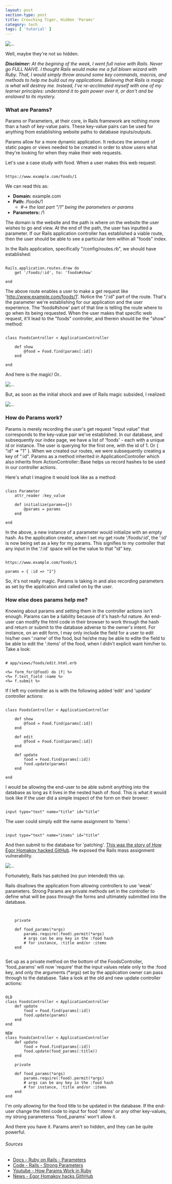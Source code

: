 ```yaml
---
layout: post
section-type: post
title: Crouching Tiger, Hidden 'Params'
category: tech
tags: [ 'tutorial' ]
---
```

<img align="center" src="https://s-media-cache-ak0.pinimg.com/736x/fb/fd/01/fbfd0190689ae2b000da617d67ac2f75.jpg" alt="...">

Well, maybe they're not so hidden.

_**Disclaimer:** At the begining of the week, I went full naive with Rails. Never go FULL NAIVE. I thought Rails would make me a full blown wizard with Ruby. That, I would simply throw around some key commands, macros, and methods to help me build out my applications. Believing that Rails is magic is what will destroy me. Instead, I've re-acclimated myself with one of my learner principles: understand it to gain power over it, or don't and be enslaved to its mystery._

### What are Params?

Params or Parameters, at their core, in Rails framework are nothing more than a hash of key-value pairs. These key-value pairs can be used for anything from establishing website paths to database inputs/outputs.

Params allow for a more dynamic application. It reduces the amount of static pages or views needed to be created in order to show users what they're looking for when they make their web requests.

Let's use a case study with food. When a user makes this web request:

<pre><code>
https://www.example.com/foods/1
</code></pre>

We can read this as:

  * **Domain:** example.com
  * **Path:** /foods/1 
    * _#-> the last part "/1" being the parameters or params_
  * **Parameters:** /1


The domain is the website and the path is where on the website the user wishes to go and view. At the end of the path, the user has inputted a parameter. If our Rails application controller has established a viable route, then the user should be able to see a particular item within all "foods" index.

In the Rails application, specifically "/config/routes.rb", we should have established:

<pre><code class="ruby">
Rails.application.routes.draw do
    get '/foods/:id', to: 'foods#show'

end
</code></pre>

The above route enables a user to make a get request like 'http://www.example.com/foods/1'. Notice the "/:id" part of the route. That's the parameter we're establishing for our application and the user experience. The 'foods#show' part of that line is telling the route where to go when its being requested. When the user makes that specific web request, it'll lead to the "foods" controller, and therein should be the "show" method:

<pre><code class="ruby">
class FoodsController < ApplicationController

    def show
        @food = Food.find(params[:id])
    end

end
</code></pre>

And here is the magic! Or..

<img align="center" src="http://s2.quickmeme.com/img/1e/1e9494df0b206c608e42ca07e6746e16691b2ccc7e573c32234ee5bb427d7803.jpg" alt="...">

But, as soon as the initial shock and awe of Rails magic subsided, I realized:

<img align="center" src="http://www.openminds.tv/wp-content/uploads/Degrasse-not-aliens.jpg" alt="...">

### How do Params work?

Params is merely recording the user's get request "input value" that corresponds to the key-value pair we've established. In our database, and subsequently our index page, we have a list of 'foods' - each with a unique id or instance. The user is querying for the first one, with the id of 1. Or { "id" => "1" }. When we created our routes, we were subsequently creating a key of ":id". Params as a method inherited in ApplicationController which also inherits from ActionController::Base helps us record hashes to be used in our controller actions.

Here's what I imagine it would look like as a method:

<pre><code class="ruby">
class Parameter
    attr_reader :key_value
    
    def initialize(params={})
        @params = params
    end

end
</code></pre>

In the above, a new instance of a parameter would initialize with an empty hash. As the application creator, when I set my get route '/foods/:id', the ':id' is now being set as a key for my params. This signifies to my controller that any input in the '/:id' space will be the value to that "id" key.

<pre><code class="ruby">
https://www.example.com/foods/1

params = { :id => "1"}
</code></pre>

So, it's not really magic. Params is taking in and also recording parameters as set by the application and called on by the user.

### How else does params help me?

Knowing about params and setting them in the controller actions isn't enough. Params can be a liability because of it's hash-ful nature. An end-user can modify the html code in their browser to work through the hash and return or submit to the database adverse to the owner's intent. For instance, on an edit form, I may only include the field for a user to edit his/her own ':name' of the food, but he/she may be able to edite the field to be able to edit the ':items' of the food, when I didn't explicit want him/her to. Take a look:

<pre><code class="ruby">
# app/views/foods/edit.html.erb

<%= form_for(@food) do |f| %>
<%= f.text_field :name %>
<%= f.submit %>
</code></pre>

If I left my controller as is with the following added 'edit' and 'update' controller actions:

<pre><code class="ruby">
class FoodsController < ApplicationController

    def show
        @food = Food.find(params[:id])
    end

    def edit
        @food = Food.find(params[:id])
    end

    def update
        food = Food.find(params[:id])
        food.update(params)
    end

end
</code></pre>

I would be allowing the end-user to be able submit anything into the database as long as it lives in the nested hash of :food. This is what it would look like if the user did a simple inspect of the form on their brower:

<pre><code>
input type="text" name="title" id="title"
</code></pre>

The user could simply edit the name assignment to 'items':

<pre><code>
input type="text" name="items" id="title"
</code></pre>

And then submit to the database for 'patching'. [This was the story of How Egor Homakov hacked GitHub](http://www.zdnet.com/article/how-github-handled-getting-hacked/). He exposed the Rails mass assignment vulnerability.

<img align="center" src="http://i.memecaptain.com/gend_images/tkrRWQ.gif" alt="...">

Fortunately, Rails has patched (no pun intended) this up.

Rails disallows the application from allowing controllers to use 'weak' parameters. Strong Params are private methods set in the controller to define what will be pass through the forms and ultimately submitted into the database.

<pre><code class="ruby">

    private

    def food_params(*args)
        params.require(:food).permit(*args)
        # args can be any key in the :food hash
        # for instance, :title and/or :items
    end

</code></pre>

Set up as a private method on the bottom of the FoodsController, 'food_params' will now 'require' that the input values relate only to the :food key, and only the arguments (*args) set by the application owner can pass through to the database. Take a look at the old and new update controller actions:

<pre><code class="ruby">
OLD
class FoodsController < ApplicationController
    def update
        food = Food.find(params[:id])
        food.update(params)
    end
end

NEW
class FoodsController < ApplicationController
    def update
        food = Food.find(params[:id])
        food.update(food_params(:title))
    end

    private

    def food_params(*args)
        params.require(:food).permit(*args)
        # args can be any key in the :food hash
        # for instance, :title and/or :items
    end
end
</code></pre>

I'm only allowing for the food title to be updated in the database. If the end-user change the html code to input for food ':items' or any other key-values, my strong parameterss 'food_params' won't allow it.

And there you have it. Params aren't so hidden, and they can be quite powerful.

###### Sources
  * [Docs - Ruby on Rails - Parameters](http://api.rubyonrails.org/classes/ActionController/Parameters.html#method-c-new)
  * [Code - Rails - Strong Parameters](https://github.com/rails/strong_parameters/blob/master/lib/action_controller/parameters.rb)
  * [Youtube - How Params Work in Ruby](https://www.youtube.com/watch?v=ZV6t63JaK7k)
  * [News - Egor Homakov hacks GithHub](http://www.zdnet.com/article/how-github-handled-getting-hacked/)